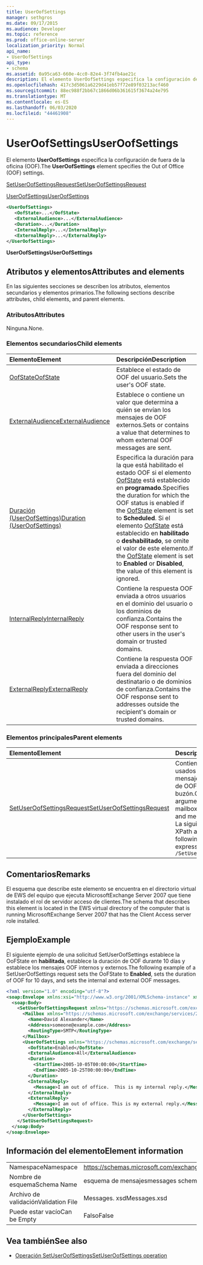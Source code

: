 ```yaml
---
title: UserOofSettings
manager: sethgros
ms.date: 09/17/2015
ms.audience: Developer
ms.topic: reference
ms.prod: office-online-server
localization_priority: Normal
api_name:
- UserOofSettings
api_type:
- schema
ms.assetid: 0a95ca63-660e-4cc0-82e4-3f74fb4ae21c
description: El elemento UserOofSettings especifica la configuración de fuera de la oficina (OOF).
ms.openlocfilehash: 417c3d5061a6229d41eb57f72e89f03213acf460
ms.sourcegitcommit: 88ec988f2bb67c1866d06b361615f3674a24e795
ms.translationtype: MT
ms.contentlocale: es-ES
ms.lasthandoff: 06/03/2020
ms.locfileid: "44461908"
---
```

# <a name="useroofsettings"></a><span data-ttu-id="5a850-103">UserOofSettings</span><span class="sxs-lookup"><span data-stu-id="5a850-103">UserOofSettings</span></span>

<span data-ttu-id="5a850-104">El elemento **UserOofSettings** especifica la configuración de fuera de la oficina (OOF).</span><span class="sxs-lookup"><span data-stu-id="5a850-104">The **UserOofSettings** element specifies the Out of Office (OOF) settings.</span></span> 
  
[<span data-ttu-id="5a850-105">SetUserOofSettingsRequest</span><span class="sxs-lookup"><span data-stu-id="5a850-105">SetUserOofSettingsRequest</span></span>](setuseroofsettingsrequest.md)
  
[<span data-ttu-id="5a850-106">UserOofSettings</span><span class="sxs-lookup"><span data-stu-id="5a850-106">UserOofSettings</span></span>](useroofsettings.md)
  
```xml
<UserOofSettings>
   <OofState>...</OofState>
   <ExternalAudience>...</ExternalAudience>
   <Duration>...</Duration>
   <InternalReply>...</InternalReply>
   <ExternalReply>...</ExternalReply>
</UserOofSettings>
```

 <span data-ttu-id="5a850-107">**UserOofSettings**</span><span class="sxs-lookup"><span data-stu-id="5a850-107">**UserOofSettings**</span></span>
## <a name="attributes-and-elements"></a><span data-ttu-id="5a850-108">Atributos y elementos</span><span class="sxs-lookup"><span data-stu-id="5a850-108">Attributes and elements</span></span>

<span data-ttu-id="5a850-109">En las siguientes secciones se describen los atributos, elementos secundarios y elementos primarios.</span><span class="sxs-lookup"><span data-stu-id="5a850-109">The following sections describe attributes, child elements, and parent elements.</span></span>
  
### <a name="attributes"></a><span data-ttu-id="5a850-110">Atributos</span><span class="sxs-lookup"><span data-stu-id="5a850-110">Attributes</span></span>

<span data-ttu-id="5a850-111">Ninguna.</span><span class="sxs-lookup"><span data-stu-id="5a850-111">None.</span></span>
  
### <a name="child-elements"></a><span data-ttu-id="5a850-112">Elementos secundarios</span><span class="sxs-lookup"><span data-stu-id="5a850-112">Child elements</span></span>

|<span data-ttu-id="5a850-113">**Elemento**</span><span class="sxs-lookup"><span data-stu-id="5a850-113">**Element**</span></span>|<span data-ttu-id="5a850-114">**Descripción**</span><span class="sxs-lookup"><span data-stu-id="5a850-114">**Description**</span></span>|
|:-----|:-----|
|[<span data-ttu-id="5a850-115">OofState</span><span class="sxs-lookup"><span data-stu-id="5a850-115">OofState</span></span>](oofstate.md) <br/> |<span data-ttu-id="5a850-116">Establece el estado de OOF del usuario.</span><span class="sxs-lookup"><span data-stu-id="5a850-116">Sets the user's OOF state.</span></span>  <br/> |
|[<span data-ttu-id="5a850-117">ExternalAudience</span><span class="sxs-lookup"><span data-stu-id="5a850-117">ExternalAudience</span></span>](externalaudience.md) <br/> |<span data-ttu-id="5a850-118">Establece o contiene un valor que determina a quién se envían los mensajes de OOF externos.</span><span class="sxs-lookup"><span data-stu-id="5a850-118">Sets or contains a value that determines to whom external OOF messages are sent.</span></span>  <br/> |
|[<span data-ttu-id="5a850-119">Duración (UserOofSettings)</span><span class="sxs-lookup"><span data-stu-id="5a850-119">Duration (UserOofSettings)</span></span>](duration-useroofsettings.md) <br/> |<span data-ttu-id="5a850-120">Especifica la duración para la que está habilitado el estado OOF si el elemento [OofState](oofstate.md) está establecido en **programado**.</span><span class="sxs-lookup"><span data-stu-id="5a850-120">Specifies the duration for which the OOF status is enabled if the [OofState](oofstate.md) element is set to **Scheduled**.</span></span> <span data-ttu-id="5a850-121">Si el elemento [OofState](oofstate.md) está establecido en **habilitado** o **deshabilitado**, se omite el valor de este elemento.</span><span class="sxs-lookup"><span data-stu-id="5a850-121">If the [OofState](oofstate.md) element is set to **Enabled** or **Disabled**, the value of this element is ignored.</span></span>  <br/> |
|[<span data-ttu-id="5a850-122">InternalReply</span><span class="sxs-lookup"><span data-stu-id="5a850-122">InternalReply</span></span>](internalreply.md) <br/> |<span data-ttu-id="5a850-123">Contiene la respuesta OOF enviada a otros usuarios en el dominio del usuario o los dominios de confianza.</span><span class="sxs-lookup"><span data-stu-id="5a850-123">Contains the OOF response sent to other users in the user's domain or trusted domains.</span></span>  <br/> |
|[<span data-ttu-id="5a850-124">ExternalReply</span><span class="sxs-lookup"><span data-stu-id="5a850-124">ExternalReply</span></span>](externalreply.md) <br/> |<span data-ttu-id="5a850-125">Contiene la respuesta OOF enviada a direcciones fuera del dominio del destinatario o de dominios de confianza.</span><span class="sxs-lookup"><span data-stu-id="5a850-125">Contains the OOF response sent to addresses outside the recipient's domain or trusted domains.</span></span>  <br/> |
   
### <a name="parent-elements"></a><span data-ttu-id="5a850-126">Elementos principales</span><span class="sxs-lookup"><span data-stu-id="5a850-126">Parent elements</span></span>

|<span data-ttu-id="5a850-127">**Elemento**</span><span class="sxs-lookup"><span data-stu-id="5a850-127">**Element**</span></span>|<span data-ttu-id="5a850-128">**Descripción**</span><span class="sxs-lookup"><span data-stu-id="5a850-128">**Description**</span></span>|
|:-----|:-----|
|[<span data-ttu-id="5a850-129">SetUserOofSettingsRequest</span><span class="sxs-lookup"><span data-stu-id="5a850-129">SetUserOofSettingsRequest</span></span>](setuseroofsettingsrequest.md) <br/> |<span data-ttu-id="5a850-130">Contiene los argumentos usados para establecer los mensajes y la configuración de OOF de un usuario de buzón.</span><span class="sxs-lookup"><span data-stu-id="5a850-130">Contains the arguments used to set a mailbox user's OOF settings and messages.</span></span>  <br/> <span data-ttu-id="5a850-131">La siguiente es la expresión XPath a este elemento:</span><span class="sxs-lookup"><span data-stu-id="5a850-131">The following is the XPath expression to this element:</span></span>  <br/>  `/SetUserOofSettingsRequest` <br/> |
   
## <a name="remarks"></a><span data-ttu-id="5a850-132">Comentarios</span><span class="sxs-lookup"><span data-stu-id="5a850-132">Remarks</span></span>

<span data-ttu-id="5a850-133">El esquema que describe este elemento se encuentra en el directorio virtual de EWS del equipo que ejecuta MicrosoftExchange Server 2007 que tiene instalado el rol de servidor acceso de clientes.</span><span class="sxs-lookup"><span data-stu-id="5a850-133">The schema that describes this element is located in the EWS virtual directory of the computer that is running MicrosoftExchange Server 2007 that has the Client Access server role installed.</span></span>
  
## <a name="example"></a><span data-ttu-id="5a850-134">Ejemplo</span><span class="sxs-lookup"><span data-stu-id="5a850-134">Example</span></span>

<span data-ttu-id="5a850-135">El siguiente ejemplo de una solicitud SetUserOofSettings establece la OoFState en **habilitada**, establece la duración de OOF durante 10 días y establece los mensajes OOF internos y externos.</span><span class="sxs-lookup"><span data-stu-id="5a850-135">The following example of a SetUserOofSettings request sets the OoFState to **Enabled**, sets the duration of OOF for 10 days, and sets the internal and external OOF messages.</span></span>
  
```xml
<?xml version="1.0" encoding="utf-8"?>
<soap:Envelope xmlns:xsi="http://www.w3.org/2001/XMLSchema-instance" xmlns:xsd="http://www.w3.org/2001/XMLSchema" xmlns:soap="http://schemas.xmlsoap.org/soap/envelope/">
  <soap:Body>
    <SetUserOofSettingsRequest xmlns="https://schemas.microsoft.com/exchange/services/2006/messages">
      <Mailbox xmlns="https://schemas.microsoft.com/exchange/services/2006/types">
        <Name>David Alexander</Name>
        <Address>someone@example.com</Address>
        <RoutingType>SMTP</RoutingType>
      </Mailbox>
      <UserOofSettings xmlns="https://schemas.microsoft.com/exchange/services/2006/types">
        <OofState>Enabled</OofState>
        <ExternalAudience>All</ExternalAudience>
        <Duration>
          <StartTime>2005-10-05T00:00:00</StartTime>
          <EndTime>2005-10-25T00:00:00</EndTime>
        </Duration>
        <InternalReply>
          <Message>I am out of office.  This is my internal reply.</Message>
        </InternalReply>
        <ExternalReply>
          <Message>I am out of office. This is my external reply.</Message>
        </ExternalReply>
      </UserOofSettings>
    </SetUserOofSettingsRequest>
  </soap:Body>
</soap:Envelope>
```

## <a name="element-information"></a><span data-ttu-id="5a850-136">Información del elemento</span><span class="sxs-lookup"><span data-stu-id="5a850-136">Element information</span></span>

|||
|:-----|:-----|
|<span data-ttu-id="5a850-137">Namespace</span><span class="sxs-lookup"><span data-stu-id="5a850-137">Namespace</span></span>  <br/> |https://schemas.microsoft.com/exchange/services/2006/messages  <br/> |
|<span data-ttu-id="5a850-138">Nombre de esquema</span><span class="sxs-lookup"><span data-stu-id="5a850-138">Schema Name</span></span>  <br/> |<span data-ttu-id="5a850-139">esquema de mensajes</span><span class="sxs-lookup"><span data-stu-id="5a850-139">messages schema</span></span>  <br/> |
|<span data-ttu-id="5a850-140">Archivo de validación</span><span class="sxs-lookup"><span data-stu-id="5a850-140">Validation File</span></span>  <br/> |<span data-ttu-id="5a850-141">Messages. xsd</span><span class="sxs-lookup"><span data-stu-id="5a850-141">Messages.xsd</span></span>  <br/> |
|<span data-ttu-id="5a850-142">Puede estar vacío</span><span class="sxs-lookup"><span data-stu-id="5a850-142">Can be Empty</span></span>  <br/> |<span data-ttu-id="5a850-143">Falso</span><span class="sxs-lookup"><span data-stu-id="5a850-143">False</span></span>  <br/> |
   
## <a name="see-also"></a><span data-ttu-id="5a850-144">Vea también</span><span class="sxs-lookup"><span data-stu-id="5a850-144">See also</span></span>

- [<span data-ttu-id="5a850-145">Operación SetUserOofSettings</span><span class="sxs-lookup"><span data-stu-id="5a850-145">SetUserOofSettings operation</span></span>](setuseroofsettings-operation.md)

